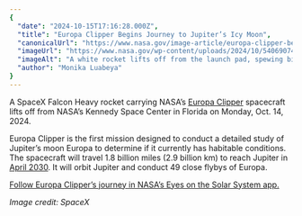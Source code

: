 ```yaml
---
{
  "date": "2024-10-15T17:16:28.000Z",
  "title": "Europa Clipper Begins Journey to Jupiter’s Icy Moon",
  "canonicalUrl": "https://www.nasa.gov/image-article/europa-clipper-begins-journey-to-jupiters-icy-moon/",
  "imageUrl": "https://www.nasa.gov/wp-content/uploads/2024/10/54069074925-af3166e6b9-o.jpg",
  "imageAlt": "A white rocket lifts off from the launch pad, spewing billowing clouds of white vapor horizontally along the ground. A relatively short column of flames erupts from below the rocket just after liftoff. The early afternoon sky and the water in the foreground are similar, vibrant shades of blue.",
  "author": "Monika Luabeya"
}
---
```


A SpaceX Falcon Heavy rocket carrying NASA’s [Europa Clipper](https://science.nasa.gov/mission/europa-clipper/) spacecraft lifts off from NASA’s Kennedy Space Center in Florida on Monday, Oct. 14, 2024.

Europa Clipper is the first mission designed to conduct a detailed study of Jupiter’s moon Europa to determine if it currently has habitable conditions. The spacecraft will travel 1.8 billion miles (2.9 billion km) to reach Jupiter in [April 2030](https://europa.nasa.gov/mission/timeline/). It will orbit Jupiter and conduct 49 close flybys of Europa.

[Follow Europa Clipper’s journey in NASA’s Eyes on the Solar System app.](https://eyes.nasa.gov/apps/solar-system/#/sc_europa_clipper)

_Image credit: SpaceX_
